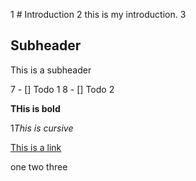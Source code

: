 1 # Introduction
2 this is my introduction.
3
## Subheader
This is a subheader

7 - [] Todo 1
8 - [] Todo 2

**THis is bold**

1*This is cursive*

[This is a link](https://github.com)

 one 
 two 
 three

